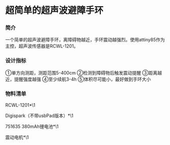 # 超简单的超声波避障手环
### 简介
一个简单的超声波避障手环，离障碍物越近，手环震动越强烈。使用attiny85作为主控，超声波传感器是RCWL-1201。
### 设计指标
①单方向测距，测距范围5-400cm
②检测到障碍物后触发震动提醒
③距离越近，提醒强度越强
④至少续航3-4h
⑤体积尽可能小，最好做到手环大小
### 物料清单
RCWL-1201*\1

Digispark（不带usbPad版本）*\1

751635 380mAh锂电池*\1

震动电机*\1





